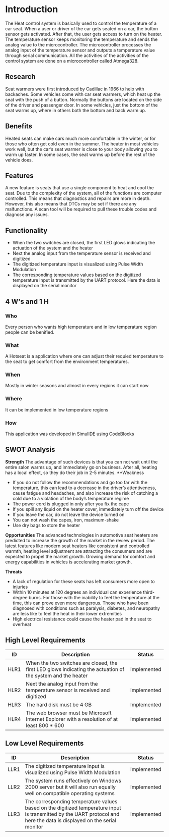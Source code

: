 # Introduction
The Heat control system is basically used to control the temperature of a car seat. When a user or driver of the car gets seated on a car, the button sensor gets activated. After that, the user gets access to turn on the heater. The temperature sensor keeps monitoring the temperature and sends the analog value to the microcontroller. The microcontroller processes the analog input of the temperature sensor and outputs a temperature value through serial communication. All the activities of the activities of the control system are done on a microcontroller called Atmega328.
## Research
Seat warmers were first introduced by Cadillac in 1966 to help with backaches. Some vehicles come with car seat warmers, which heat up the seat with the push of a button. Normally the buttons are located on the side of the driver and passenger door. In some vehicles, just the bottom of the seat warms up, where in others both the bottom and back warm up.
## Benefits
Heated seats can make cars much more comfortable in the winter, or for those who often get cold even in the summer. The heater in most vehicles work well, but the car’s seat warmer is close to your body allowing you to warm up faster. In some cases, the seat warms up before the rest of the vehicle does.

## Features
A new feature is seats that use a single component to heat and cool the seat. Due to the complexity of the system, all of the functions are computer controlled. This means that diagnostics and repairs are more in depth. However, this also means that DTCs may be set if there are any malfunctions. A scan tool will be required to pull these trouble codes and diagnose any issues.
## Functionality
- When the two switches are closed, the first LED glows indicating the actuation of the system and the heater
- Next the analog input from the temperature sensor is received and digitized
- The digitized temperature input is visualized using Pulse Width Modulation
- The corresponding temperature values based on the digitized temperature input is transmitted by the UART protocol. Here the data is displayed on the serial monitor
## 4 W's and 1 H
### Who
Every person who wants high temperature and in low temperature region people can be benified.

### What
A Hotseat is a application where one can adjust their requied temperature to the seat to get comfort from the environment temperatures.

### When
Mostly in winter seasons and almost in every regions it can start now

### Where
It can be implemented in low temperature regions

### How
This application was developed in SimulIDE using CodeBlocks
## SWOT Analysis
**Strength** The advantage of such devices is that you can not wait until the entire salon warms up, and immediately go on business. After all, heating has a local effect, so they do their job in 2-5 minutes.
**Weakness

- If you do not follow the recommendations and go too far with the temperature, this can lead to a decrease in the driver’s attentiveness, cause fatigue and headaches, and also increase the risk of catching a cold due to a violation of the body’s temperature regime
- The power cord is plugged in only after you fix the cape
- If you spill any liquid on the heater cover, immediately turn off the device
- If you leave the car, do not leave the device turned on
- You can not wash the capes, iron, maximum-shake
- Use dry bags to store the heater

**Opportunities** The advanced technologies in automotive seat heaters are predicted to increase the growth of the market in the review period. The latest features like modern seat heaters like consistent and controlled warmth, heating level adjustment are attracting the consumers and are expected to propel the market growth. Growing demand for comfort and energy capabilities in vehicles is accelerating market growth.

**Threats**

- A lack of regulation for these seats has left consumers more open to injuries
- Within 10 minutes at 120 degrees an individual can experience third-degree burns. For those with the inability to feel the temperature at the time, this can prove even more dangerous. Those who have been diagnosed with conditions such as paralysis, diabetes, and neuropathy are less like to feel the heat in their lower extremities
- High electrical resistance could cause the heater pad in the seat to overheat
## High Level Requirements

|ID|Description|Status|
|--|-----------|------|
|HLR1|	When the two switches are closed, the first LED glows indicating the actuation of the system and the heater|	Implemented|
|HLR2|	Next the analog input from the temperature sensor is received and digitized|	Implemented|
|HLR3	|The hard disk must be 4 GB	|Implemented|
|HLR4	|The web browser must be Microsoft Internet Explorer with a resolution of at least 800 * 600|	Implemented|
## Low Level Requirements
|ID|	Description	|Status|
|--|--------------|------|
|LLR1	|The digitized temperature input is visualized using Pulse Width Modulation	|Implemented|
|LLR2|	The system runs effectively on Windows 2000 server but it will also run equally well on compatible operating systems	|Implemented|
|LLR3|	The corresponding temperature values based on the digitized temperature input is transmitted by the UART protocol and here the data is displayed on the serial monitor	|Implemented|

